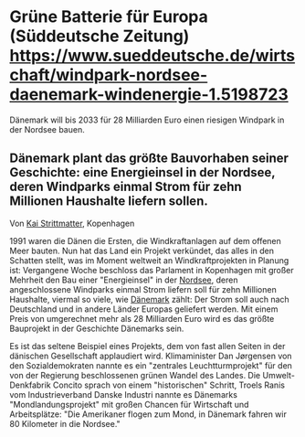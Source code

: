 # Grüne Batterie für Europa (Süddeutsche Zeitung) https://www.sueddeutsche.de/wirtschaft/windpark-nordsee-daenemark-windenergie-1.5198723

Dänemark will bis 2033 für 28 Milliarden Euro einen riesigen Windpark in der Nordsee bauen.

## Dänemark plant das größte Bauvorhaben seiner Geschichte: eine Energieinsel in der Nordsee, deren Windparks einmal Strom für zehn Millionen Haushalte liefern sollen.

Von [Kai Strittmatter](https://www.sueddeutsche.de/autoren/kai-strittmatter-1.1143187), Kopenhagen

1991 waren die Dänen die Ersten, die Windkraftanlagen auf dem offenen Meer bauten. Nun hat das Land ein Projekt verkündet, das alles in den Schatten stellt, was im Moment weltweit an Windkraftprojekten in Planung ist: Vergangene Woche beschloss das Parlament in Kopenhagen mit großer 
Mehrheit den Bau einer "Energieinsel" in der [Nordsee](https://www.sueddeutsche.de/thema/Nordsee), deren angeschlossene Windparks einmal Strom liefern soll für zehn Millionen Haushalte, viermal so viele, wie [Dänemark](https://www.sueddeutsche.de/thema/D%C3%A4nemark)
 zählt: Der Strom soll auch nach Deutschland und in andere Länder Europas geliefert werden. Mit einem Preis von umgerechnet mehr als 28 Milliarden Euro wird es das größte Bauprojekt in der Geschichte Dänemarks sein.

Es ist das seltene Beispiel eines Projekts, dem von fast allen Seiten in der dänischen Gesellschaft applaudiert wird. Klimaminister Dan Jørgensen von den Sozialdemokraten nannte es ein "zentrales Leuchtturmprojekt" für den von der Regierung beschlossenen grünen Wandel des Landes. Die Umwelt-Denkfabrik Concito sprach von einem "historischen" Schritt, Troels Ranis vom Industrieverband Danske Industri nannte es Dänemarks "Mondlandungsprojekt" mit großen Chancen für Wirtschaft und Arbeitsplätze: "Die Amerikaner flogen zum Mond, in Dänemark fahren wir 80 Kilometer in die Nordsee."
